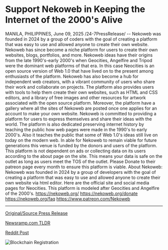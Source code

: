 # Support Nekoweb in Keeping the Internet of the 2000's Alive

MANILA, PHILIPPINES, June 09, 2025 /24-7PressRelease/ -- Nekoweb was founded in 2024 by a group of coders with the goal of creating a platform that was easy to use and allowed anyone to create their own website. Nekoweb has since become a niche platform for users to create their own websites, blogs, portfolios, and more. Nekoweb ideas have their origins from the late 1990's-early 2000's when Geocities, Angelfire and Tripod were the dominant web platforms of that era. In this case Neocities is an open source version of Web 1.0 that have lived on to the present among enthusiasts of the platform.  Nekoweb has also become a hub for independent web creators, with a vibrant community of users who share their work and collaborate on projects. The platform also provides users with tools to help them create their own websites, such as HTML and CSS editors, and a library of free images and other resources for artwork associated with the open source platform. Moreover, the platform have a gallery where all the sites of Nekoweb are posted once one applies for an account to make your own website.  Nekoweb is committed to providing a platform for users to express themselves and share their ideas with the world. The platform is also dedicated preserving internet history by teaching the public how web pages were made in the 1990's to early 2000's. Also it teaches the public that some of Web 1.0's ideas still live on today on the modern web. In able for Nekoweb to remain viable for future generations this venue is funded by the donors and users of the platform. This platform is not dependent on ads or collecting data on its users according to the about page on the site. This means your data is safe on the outlet as long as users meet the TOS of the outlet. Please Donate to their patreon page every month to ensure this platform is viable.  About Nekoweb:  Nekoweb was founded in 2024 by a group of developers with the goal of creating a platform that was easy to use and allowed anyone to create their own website via html editor. Here are the official site and social media pages for Neocities. This platform is modeled after Geocities and Angelfire of the 2000's.  https://nekoweb.org/  https://nekoweb.org/donate  https://nekoweb.org/faq  https://www.patreon.com/Nekoweb 

---

[Original/Source Press Release](https://www.24-7pressrelease.com/press-release/523611/support-nekoweb-in-keeping-the-internet-of-the-2000s-alive)
                    

[Newsramp.com TLDR](https://newsramp.com/curated-news/nekoweb-revives-web-1-0-creativity-with-ad-free-user-funded-platform/7401968294a589471e7ce90fa8727839) 

 



[Reddit Post](https://www.reddit.com/r/technology_press/comments/1l6yh85/nekoweb_revives_web_10_creativity_with_adfree/) 



![Blockchain Registration](https://cdn.newsramp.app/24-7PressRelease/qrcode/256/9/pear9lTg.webp)